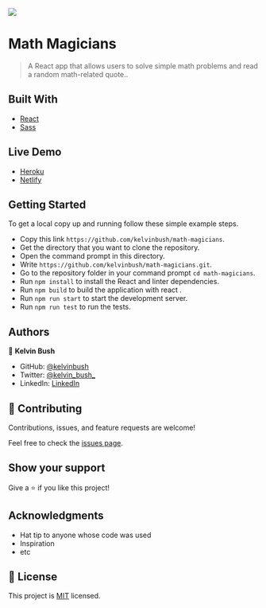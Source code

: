 ![](https://img.shields.io/badge/Microverse-blueviolet)

# Math Magicians

> A React app that allows users to solve simple math problems and read a random math-related quote..


## Built With

- [React](https://reactjs.org/)
- [Sass](https://sass-lang.com/)

## Live Demo
- [Heroku](https://math-magicians-kelyb.herokuapp.com/)
- [Netlify](https://math-magicians-kelyb.netlify.app/)



## Getting Started
To get a local copy up and running follow these simple example steps.

- Copy this link `https://github.com/kelvinbush/math-magicians`.
- Get the directory that you want to clone the repository.
- Open the command prompt in this directory.
- Write `https://github.com/kelvinbush/math-magicians.git`.
- Go to the repository folder in your command prompt `cd math-magicians`.
- Run `npm install` to install the React and linter dependencies.
- Run `npm build` to build the application with react .
- Run `npm run start` to start the development server.
- Run `npm run test` to run the tests.


## Authors

👤 **Kelvin Bush**

- GitHub: [@kelvinbush](https://github.com/kelvinbush)
- Twitter: [@kelvin_bush_](https://twitter.com/kelvin_bush_)
- LinkedIn: [LinkedIn](https://www.linkedin.com/in/kelvin-wachiye-04b469173/)

## 🤝 Contributing

Contributions, issues, and feature requests are welcome!

Feel free to check the [issues page](../../issues/).

## Show your support

Give a ⭐️ if you like this project!

## Acknowledgments

- Hat tip to anyone whose code was used
- Inspiration
- etc

## 📝 License

This project is [MIT](./MIT.md) licensed.
